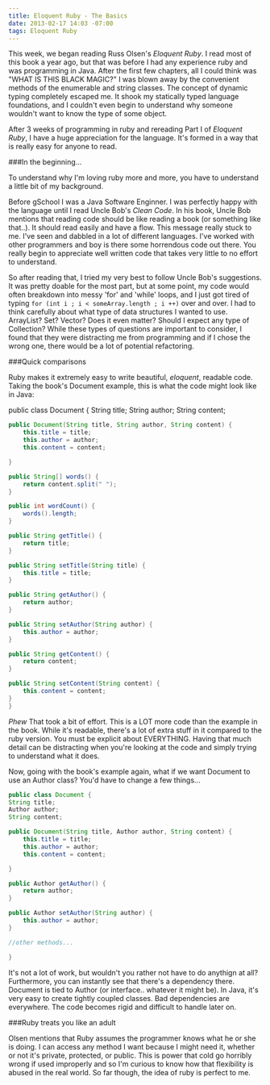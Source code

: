 ```yaml
---
title: Eloquent Ruby - The Basics
date: 2013-02-17 14:03 -07:00
tags: Eloquent Ruby
---
```


This week, we began reading Russ Olsen's *Eloquent Ruby*. I read most
of this book a year ago, but that was before I had any experience ruby and was programming in Java. After the first few chapters, all I could think
was "WHAT IS THIS BLACK MAGIC?" I was blown away by the convenient methods of
the enumerable and string classes. The concept of dynamic typing completely
escaped me. It shook my statically typed language foundations, and I couldn't
even begin to understand why someone wouldn't want to know the type of some
object.

After 3 weeks of programming in ruby and rereading Part I of *Eloquent Ruby*,
I have a huge appreciation for the language. It's formed in a way that is really
easy for anyone to read.

###In the beginning...

To understand why I'm loving ruby more and more, you
have to understand a little bit of my background.

Before gSchool I was a Java Software Enginner. I was perfectly happy with the
language until I read Uncle Bob's
*Clean Code*. In his book, Uncle Bob mentions that reading code should be like
reading a book (or something like that..). It should read easily and have
a flow. This message really stuck to me. I've seen and dabbled in a lot of
different languages. I've worked with other programmers and boy is there some
horrendous code out there. You really begin to appreciate well written code that
takes very little to no effort to understand.

So after reading that, I tried my very best to follow Uncle Bob's suggestions.
It was pretty doable for the most part, but at some point, my code would often
breakdown into messy 'for' and 'while' loops, and I just got tired of typing `for (int i ; i < someArray.length ; i ++)` over and over. I had to think carefully about what type of data structures I wanted to use. ArrayList? Set? Vector? Does it even matter? Should I expect any type of Collection? While these types of questions are important to consider, I found that they were distracting me from programming and if I chose the wrong one, there would be a lot of potential refactoring.

###Quick comparisons

Ruby makes it extremely easy to write beautiful, *eloquent*,
readable code. Taking the book's Document example, this is what the code might
look like in Java:

public class Document {
String title;
String author;
String content;

```java
public Document(String title, String author, String content) {
    this.title = title;
    this.author = author;
    this.content = content;

}

public String[] words() {
    return content.split(" ");
}

public int wordCount() {
    words().length;
}

public String getTitle() {
    return title;
}

public String setTitle(String title) {
    this.title = title;
}

public String getAuthor() {
    return author;
}

public String setAuthor(String author) {
    this.author = author;
}

public String getContent() {
    return content;
}

public String setContent(String content) {
    this.content = content;
}
}
```

*Phew* That took a bit of effort. This is a LOT more code than the example in the book. While it's readable, there's a lot of extra stuff in it compared to the ruby version. You must be
explicit about EVERYTHING. Having that much detail can be distracting when
you're looking at the code and simply trying to understand what it does.

Now, going with the book's example again, what if we want Document to use an
Author class? You'd have to change a few things...

```java
public class Document {
String title;
Author author;
String content;

public Document(String title, Author author, String content) {
    this.title = title;
    this.author = author;
    this.content = content;

}

public Author getAuthor() {
    return author;
}

public Author setAuthor(String author) {
    this.author = author;
}

//other methods...

}
```
It's not a lot of work, but wouldn't you rather not have to do anythign at all?
Furthermore, you can instantly see that there's a dependency there. Document
is tied to Author (or interface.. whatever it might be). In Java, it's very easy to create tightly coupled classes. Bad dependencies are everywhere. The code becomes rigid and difficult to handle later on.

###Ruby treats you like an adult

Olsen mentions that Ruby assumes the programmer knows what he or she is doing.
I can access any method I want because I might need it, whether or not it's private, protected, or public. This is power that cold go horribly wrong if used improperly and so I'm curious to know how that flexibility is abused in the real world. So far though, the idea of ruby is perfect to me.

